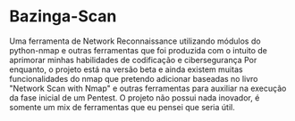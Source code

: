 # Bazinga-Scan
Uma ferramenta de Network Reconnaissance utilizando módulos do python-nmap e outras ferramentas que foi produzida com o intuito de aprimorar minhas habilidades de codificação e cibersegurança
Por enquanto, o projeto está na versão beta e ainda existem muitas funcionalidades do nmap que pretendo adicionar baseadas no livro "Network Scan with Nmap" e outras ferramentas para auxiliar 
na execução da fase inicial de um Pentest.
O projeto não possui nada inovador, é somente um mix de ferramentas que eu pensei que seria útil.
